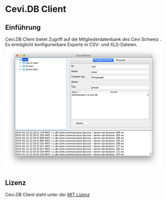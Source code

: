 # Cevi.DB Client
## Einführung

Cevi.DB Client bietet Zugriff auf die Mitgliederdatenbank des Cevi Schweiz [](https://db.cevi.ch). Es ermöglicht konfigurierbare Exporte in CSV- und XLS-Dateien.
![Hauptfenster CeviDB Client](Screen.png)

## Lizenz
Cevi.DB Client steht unter der [MIT Lizenz](License.md)